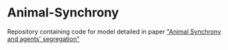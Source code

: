 # Animal-Synchrony
Repository containing code for model detailed in paper ["Animal Synchrony and agents' segregation"](https://arxiv.org/abs/2212.07505)
